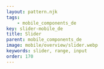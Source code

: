 ```yaml
---
layout: pattern.njk
tags: 
    - mobile_components_de
key: slider-mobile_de
title: Slider
parent: mobile_components_de
image: mobile/overview/slider.webp
keywords: slider, range, input
order: 170
---
```


